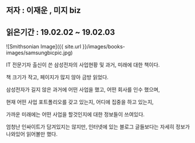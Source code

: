 ## 저자 : 이재운 , 미지 biz

## 읽은기간 : 19.02.02 ~ 19.02.03

![Smithsonian Image]({{ site.url }}/images/books-images/samsungbicpic.jpg)

IT 전문기자 출신이 쓴 삼성전자의 사업현황 및 과거, 미래에 대한 책이다.

책 크기가 작고, 페이지가 많지 않아 금방 읽었다.

삼성전자가 길지 않은 과거에 어떤 사업을 했고, 어떤 회사를 인수 했으며,

현재 어떤 사업 포트폴리오를 갖고 있는지, 어디에 집중을 하고 있는지,

가까운 미래에는 어떤 사업을 할것인지에 대한 정보들이 쓰여있다.

엄청난 인싸이트가 담겨있지는 않지만, 인터넷에 있는 블로그 글들보다는 자세히 정보가 나와있어 읽어볼만 했다.

